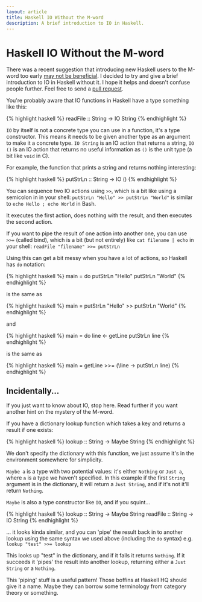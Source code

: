 ```yaml
---
layout: article
title: Haskell IO Without the M-word
description: A brief introduction to IO in Haskell.
---
```


# Haskell IO Without the M-word

There was a recent suggestion that introducing new Haskell users to
the M-word too early
[may not be beneficial](http://blog.jle.im/entry/io-monad-considered-harmful).
I decided to try and give a brief introduction to IO in Haskell
without it. I hope it helps and doesn't confuse people further. Feel
free to send a [pull request](https://github.com/KMahoney/kmahoney.github.io).

You're probably aware that IO functions in Haskell have a type something like this:

{% highlight haskell %}
readFile :: String -> IO String
{% endhighlight %}

`IO` by itself is not a concrete type you can use in a function, it's
a type constructor. This means it needs to be given another type as an
argument to make it a concrete type. `IO String` is an IO action that
returns a string, `IO ()` is an IO action that returns no useful
information as `()` is the unit type (a bit like `void` in C).

For example, the function that prints a string and returns nothing
interesting:

{% highlight haskell %}
putStrLn :: String -> IO ()
{% endhighlight %}

You can sequence two IO actions using `>>`, which is a bit like using
a semicolon in in your shell: `putStrLn "Hello" >> putStrLn "World"`
is similar to `echo Hello ; echo World` in Bash.

It executes the first action, does nothing with the result, and then
executes the second action.

If you want to pipe the result of one action into another one, you can
use `>>=` (called bind), which is a bit (but not entirely) like
`cat filename | echo` in your shell: `readFile "filename" >>= putStrLn`

Using this can get a bit messy when you have a lot of actions, so
Haskell has `do` notation:

{% highlight haskell %}
main = do
  putStrLn "Hello"
  putStrLn "World"
{% endhighlight %}

is the same as

{% highlight haskell %}
main = putStrLn "Hello" >> putStrLn "World"
{% endhighlight %}

and

{% highlight haskell %}
main = do
  line <- getLine
  putStrLn line
{% endhighlight %}

is the same as

{% highlight haskell %}
main = getLine >>= (\line -> putStrLn line)
{% endhighlight %}

## Incidentally...

If you just want to know about IO, stop here. Read further if you want
another hint on the mystery of the M-word.

If you have a dictionary lookup function which takes a key and returns a result if one exists:

{% highlight haskell %}
lookup :: String -> Maybe String
{% endhighlight %}

We don't specify the dictionary with this function, we just assume
it's in the environment somewhere for simplicity.

`Maybe a` is a type with two potential values: it's either `Nothing`
or `Just a`, where `a` is a type we haven't specified. In this example
if the first `String` argument is in the dictionary, it will return a
`Just String`, and if it's not it'll return `Nothing`.

`Maybe` is also a type constructor like `IO`, and if you squint...

{% highlight haskell %}
lookup :: String -> Maybe String
readFile :: String -> IO String
{% endhighlight %}

... it looks kinda similar, and you can 'pipe' the result back in to
another lookup using the same syntax we used above (including the `do`
syntax) e.g. `lookup "test" >>= lookup`

This looks up "test" in the dictionary, and if it fails it returns
`Nothing`. If it succeeds it 'pipes' the result into another lookup,
returning either a `Just String` or a `Nothing`.

This 'piping' stuff is a useful pattern! Those boffins at Haskell HQ
should give it a name. Maybe they can borrow some terminology from
category theory or something.
